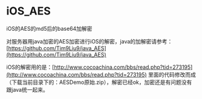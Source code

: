 # iOS_AES
iOS的AES的md5后的base64加解密 

对服务器用java加密的AES加密进行iOS的解密，java的加解密请参考：[https://github.com/Tim9Liu9/java_AES](https://github.com/Tim9Liu9/java_AES)

iOS的解密用的是：[http://www.cocoachina.com/bbs/read.php?tid=273195](http://www.cocoachina.com/bbs/read.php?tid=273195) 里面的代码修改而成（下载当前目录下的：AESDemo原始.zip），解密已经ok，加密还是有问题没有跟java统一起来。
